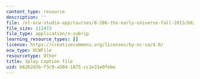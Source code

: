 ```yaml
---
content_type: resource
description: ''
file: /ol-ocw-studio-app/courses/8-286-the-early-universe-fall-2013/b6262d3bf3c9a5041875cc1e31e0febe_tJ2AJJMcQXs.srt
file_size: 111473
file_type: application/x-subrip
learning_resource_types: []
license: https://creativecommons.org/licenses/by-nc-sa/4.0/
ocw_type: OCWFile
resourcetype: Other
title: 3play caption file
uid: b6262d3b-f3c9-a504-1875-cc1e31e0febe
---
```

